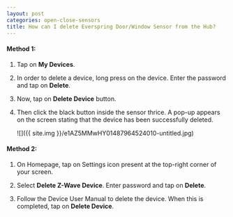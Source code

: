 ```yaml
---
layout: post
categories: open-close-sensors
title: How can I delete Everspring Door/Window Sensor from the Hub?
---
```


#### **Method 1:**

1. Tap on **My Devices**.

2. In order to delete a device, long press on the device. Enter the password and tap on **Delete**.

3. Now, tap on **Delete Device** button.

4. Then click the black button inside the sensor thrice. A pop-up appears on the screen stating that the device has been successfully deleted.

    ![]({{ site.img }}/e1AZ5MMwHY01487964524010-untitled.jpg)

#### **Method 2:**

1. On Homepage, tap on Settings icon present at the top-right corner of your screen.

2. Select **Delete Z-Wave Device**. Enter password and tap on **Delete**.

3. Follow the Device User Manual to delete the device. When this is completed, tap on **Delete Device**.